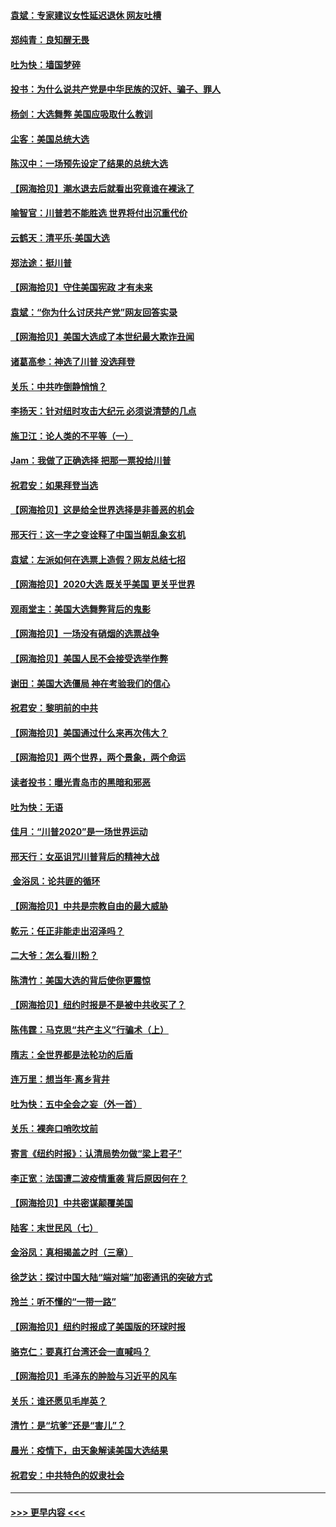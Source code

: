 #### [袁斌：专家建议女性延迟退休 网友吐槽](../pages/nsc993/n12545424.md?t=11131302) 
#### [郑纯青：良知醒无畏](../pages/nsc993/n12545394.md?t=11131302) 
#### [吐为快：墙国梦碎](../pages/nsc993/n12545309.md?t=11131302) 
#### [投书：为什么说共产党是中华民族的汉奸、骗子、罪人](../pages/nsc993/n12545089.md?t=11131302) 
#### [杨剑：大选舞弊 美国应吸取什么教训](../pages/nsc993/n12543937.md?t=11131302) 
#### [尘客：美国总统大选](../pages/nsc993/n12543828.md?t=11131302) 
#### [陈汉中：一场预先设定了结果的总统大选](../pages/nsc993/n12543564.md?t=11131302) 
#### [【网海拾贝】潮水退去后就看出究竟谁在裸泳了](../pages/nsc993/n12543321.md?t=11131302) 
#### [喻智官：川普若不能胜选 世界将付出沉重代价](../pages/nsc993/n12541352.md?t=11131302) 
#### [云鹤天：清平乐‧美国大选](../pages/nsc993/n12540916.md?t=11131302) 
#### [郑法途：挺川普](../pages/nsc993/n12540898.md?t=11131302) 
#### [【网海拾贝】守住美国宪政 才有未来](../pages/nsc993/n12540423.md?t=11131302) 
#### [袁斌：“你为什么讨厌共产党”网友回答实录](../pages/nsc993/n12540208.md?t=11131302) 
#### [【网海拾贝】美国大选成了本世纪最大欺诈丑闻](../pages/nsc993/n12538029.md?t=11131302) 
#### [诸葛高参：神选了川普 没选拜登](../pages/nsc993/n12537664.md?t=11131302) 
#### [关乐：中共咋倒静悄悄？](../pages/nsc993/n12537615.md?t=11131302) 
#### [李扬天：针对纽时攻击大纪元 必须说清楚的几点](../pages/nsc993/n12536001.md?t=11131302) 
#### [施卫江：论人类的不平等（一）](../pages/nsc993/n12535700.md?t=11131302) 
#### [Jam：我做了正确选择 把那一票投给川普](../pages/nsc993/n12535743.md?t=11131302) 
#### [祝君安：如果拜登当选](../pages/nsc993/n12535726.md?t=11131302) 
#### [【网海拾贝】这是给全世界选择是非善恶的机会](../pages/nsc993/n12535061.md?t=11131302) 
#### [邢天行：这一字之变诠释了中国当朝乱象玄机](../pages/nsc993/n12533446.md?t=11131302) 
#### [袁斌：左派如何在选票上造假？网友总结七招](../pages/nsc993/n12533180.md?t=11131302) 
#### [【网海拾贝】2020大选 既关乎美国 更关乎世界](../pages/nsc993/n12533161.md?t=11131302) 
#### [观雨堂主：美国大选舞弊背后的鬼影](../pages/nsc993/n12533153.md?t=11131302) 
#### [【网海拾贝】一场没有硝烟的选票战争](../pages/nsc993/n12531883.md?t=11131302) 
#### [【网海拾贝】美国人民不会接受选举作弊](../pages/nsc993/n12528850.md?t=11131302) 
#### [谢田：美国大选僵局 神在考验我们的信心](../pages/nsc993/n12527932.md?t=11131302) 
#### [祝君安：黎明前的中共](../pages/nsc993/n12524071.md?t=11131302) 
#### [【网海拾贝】美国通过什么来再次伟大？](../pages/nsc993/n12523844.md?t=11131302) 
#### [【网海拾贝】两个世界，两个景象，两个命运](../pages/nsc993/n12521419.md?t=11131302) 
#### [读者投书：曝光青岛市的黑暗和邪恶](../pages/nsc993/n12520988.md?t=11131302) 
#### [吐为快：无语](../pages/nsc993/n12518588.md?t=11131302) 
#### [佳月：“川普2020”是一场世界运动](../pages/nsc993/n12518581.md?t=11131302) 
#### [邢天行：女巫诅咒川普背后的精神大战](../pages/nsc993/n12517257.md?t=11131302) 
#### [ 金浴凤：论共匪的循环](../pages/nsc993/n12517133.md?t=11131302) 
#### [【网海拾贝】中共是宗教自由的最大威胁](../pages/nsc993/n12516879.md?t=11131302) 
#### [乾元：任正非能走出沼泽吗？](../pages/nsc993/n12515831.md?t=11131302) 
#### [二大爷：怎么看川粉？](../pages/nsc993/n12515820.md?t=11131302) 
#### [陈清竹：美国大选的背后使你更震惊](../pages/nsc993/n12515589.md?t=11131302) 
#### [【网海拾贝】纽约时报是不是被中共收买了？](../pages/nsc993/n12515122.md?t=11131302) 
#### [陈伟霆：马克思“共产主义”行骗术（上）](../pages/nsc993/n12510217.md?t=11131302) 
#### [隋志：全世界都是法轮功的后盾](../pages/nsc993/n12510636.md?t=11131302) 
#### [连万里：想当年‧离乡背井](../pages/nsc993/n12510623.md?t=11131302) 
#### [吐为快：五中全会之妄（外一首）](../pages/nsc993/n12510470.md?t=11131302) 
#### [关乐：裸奔口哨吹坟前](../pages/nsc993/n12510403.md?t=11131302) 
#### [寄言《纽约时报》：认清局势勿做“梁上君子”](../pages/nsc993/n12510042.md?t=11131302) 
#### [李正宽：法国遭二波疫情重袭 背后原因何在？](../pages/nsc993/n12509971.md?t=11131302) 
#### [【网海拾贝】中共密谋颠覆美国](../pages/nsc993/n12509816.md?t=11131302) 
#### [陆客：末世民风（七）](../pages/nsc993/n12507822.md?t=11131302) 
#### [金浴凤：真相揭盖之时（三章）](../pages/nsc993/n12507804.md?t=11131302) 
#### [徐芝达：探讨中国大陆“端对端”加密通讯的突破方式](../pages/nsc993/n12507682.md?t=11131302) 
#### [玲兰：听不懂的“一带一路”](../pages/nsc993/n12507669.md?t=11131302) 
#### [【网海拾贝】纽约时报成了美国版的环球时报](../pages/nsc993/n12507053.md?t=11131302) 
#### [骆克仁：要真打台湾还会一直喊吗？](../pages/nsc993/n12506843.md?t=11131302) 
#### [【网海拾贝】毛泽东的肿脸与习近平的风车](../pages/nsc993/n12504537.md?t=11131302) 
#### [关乐：谁还愿见毛岸英？](../pages/nsc993/n12503866.md?t=11131302) 
#### [清竹：是“坑爹”还是“害儿”？](../pages/nsc993/n12503034.md?t=11131302) 
#### [晨光：疫情下，由天象解读美国大选结果](../pages/nsc993/n12502536.md?t=11131302) 
#### [祝君安：中共特色的奴隶社会](../pages/nsc993/n12501529.md?t=11131302) 

----
#### [ >>> 更早内容 <<< ](../indexes/nsc993-earlier.md)
